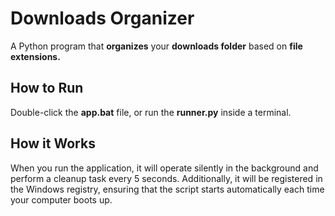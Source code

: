 # Downloads Organizer

A Python program that **organizes** your **downloads folder** based on **file extensions.**

## How to Run

Double-click the **app.bat** file, or run the **runner.py** inside a terminal.

## How it Works

When you run the application, it will operate silently in the background and perform a cleanup task every 5 seconds. Additionally, it will be registered in the Windows registry, ensuring that the script starts automatically each time your computer boots up.
